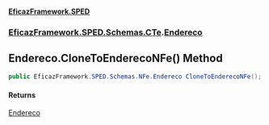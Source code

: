 #### [EficazFramework.SPED](EficazFrameworkSPED.md 'EficazFramework SPED')
### [EficazFramework.SPED.Schemas.CTe](EficazFramework.SPED.Schemas.CTe.md 'EficazFramework.SPED.Schemas.CTe').[Endereco](EficazFramework.SPED.Schemas.CTe/Endereco.md 'EficazFramework.SPED.Schemas.CTe.Endereco')

## Endereco.CloneToEnderecoNFe() Method

```csharp
public EficazFramework.SPED.Schemas.NFe.Endereco CloneToEnderecoNFe();
```

#### Returns
[Endereco](EficazFramework.SPED.Schemas.NFe/Endereco.md 'EficazFramework.SPED.Schemas.NFe.Endereco')